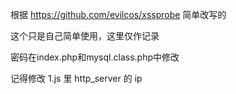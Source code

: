 根据 https://github.com/evilcos/xssprobe 简单改写的

这个只是自己简单使用，这里仅作记录

密码在index.php和mysql.class.php中修改

记得修改 1.js 里 http_server 的 ip
